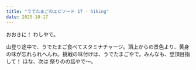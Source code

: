 ```yaml
---
title: "うでたまごのエピソード 17 - hiking"
date: 2025-10-17
---
```


おおきに！ わしやで。

山登り途中で、うでたまご食べてスタミナチャージ。頂上からの景色より、黄身の味が忘れられへんわ。挑戦の味付けは、うでたまごやで。みんなも、登頂目指して！ ほな、次は 祭りのの話やで～。
